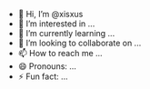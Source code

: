 - 👋 Hi, I’m @xisxus
- 👀 I’m interested in ...
- 🌱 I’m currently learning ...
- 💞️ I’m looking to collaborate on ...
- 📫 How to reach me ...
- 😄 Pronouns: ...
- ⚡ Fun fact: ...

<!---
xisxus/xisxus is a ✨ special ✨ repository because its `README.md` (this file) appears on your GitHub profile.
You can click the Preview link to take a look at your changes.
--->
